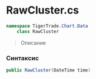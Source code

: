 
# RawCluster.cs
```csharp
namespace TigerTrade.Chart.Data  
    class RawCluster
```

> Описание

### Синтаксис
```csharp
public RawCluster(DateTime time)
```
